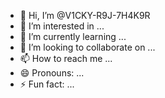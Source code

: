 - 👋 Hi, I’m @V1CKY-R9J-7H4K9R
- 👀 I’m interested in ...
- 🌱 I’m currently learning ...
- 💞️ I’m looking to collaborate on ...
- 📫 How to reach me ...
- 😄 Pronouns: ...
- ⚡ Fun fact: ...

<!---
V1CKY-R9J-7H4K9R/V1CKY-R9J-7H4K9R is a ✨ special ✨ repository because its `README.md` (this file) appears on your GitHub profile.
You can click the Preview link to take a look at your changes.
--->

